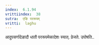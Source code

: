 ```yaml
---
index:  6.1.94
vrittiindex:  38
sutra:  एङि पररूपम्
vritti:  laghu 
---
```


आदुपसर्गादेङादौ धातौ पररूपमेकादेशः स्यात्. प्रेजते. उपोषति..

